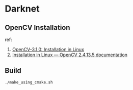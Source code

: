 # Darknet

## OpenCV Installation

ref:
1. [OpenCV-3.1.0: Installation in Linux](https://docs.opencv.org/3.1.0/d7/d9f/tutorial_linux_install.html)
2. [Installation in Linux — OpenCV 2.4.13.5 documentation](https://docs.opencv.org/2.4/doc/tutorials/introduction/linux_install/linux_install.html)

## Build

```shell
./make_using_cmake.sh
```
